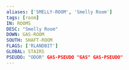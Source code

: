 ```yaml
---
aliases: ['SMELLY-ROOM', 'Smelly Room']
tags: [room]
IN: ROOMS
DESC: "Smelly Room"
DOWN: GAS-ROOM
SOUTH: SHAFT-ROOM
FLAGS: ['RLANDBIT']
GLOBAL: STAIRS
PSEUDO: "ODOR" GAS-PSEUDO "GAS" GAS-PSEUDO"
---
```


